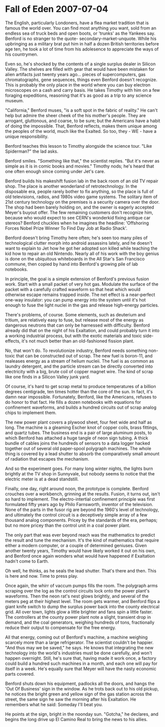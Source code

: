 <!-- TITLE: Fall of Eden 2007-07-04 -->
<!-- SUBTITLE: A game log for Fall of Eden -->

# Fall of Eden 2007-07-04

The English, particularly Londoners, have a flea market tradition that is famous the world over. You can find most anything you want, sold from an endless sea of truck beds and open boots, or 'trunks' as the Yankees say. Benford is no stranger to the quote- secondary-market-unquote. While his upbringing as a military brat put him in half a dozen British territories before age ten, he took a lot of time from his adolesence to appreciate the ways of his countrymen.

Even so, he's shocked by the contents of a single surplus dealer in Silicon Valley. The shelves are filled with gear that would have been mistaken for alien artifacts just twenty years ago... pieces of supercomputers, gas chromatographs, gene sequences, things even Benford doesn't recognize. This is probably the only place in the world where you can buy electron microscopes on a cash and carry basis. He takes Timothy with him on a few foraging expeditions, reasoning that it's as good as a trip to any science museum.

"California," Benford muses, "is a soft spot in the fabric of reality." He can't help but admire the sheer cheek of the his mother's people. They are arrogant, gluttonous, and coarse, to be sure; but the Americans have a habit of doing the impossible. That, Benford reflects, makes them unique among the peoples of the world, much like the Exalted. So too, they - WE - have a unique responsibility.

Benford teaches this lesson to Timothy alongside the science tour. "Like Spiderman?" the lad asks.

Benford smiles. "Something like that," the scientist replies. "But it's never as simple as it is in comic books and movies." Timothy nods; he's heard that one often enough since coming under Jet's care.

Benford builds his makeshift fusion lab in the back room of an old TV repair shop. The place is another wonderland of retrotechnology. In the disposable era, people rarely bother to fix anything, so the place is full of old televisions, radios, and 1980s video game systems. The solitary item of 21st century technology on the premises is a security camera over the door. The shop had been barely holding on, and the owner is eagerly accepted Meyer's buyout offer. The few remaining customers don't recognize him, because who would expect to see CERN's wonderkid fixing antique car stereos? Benford chuckles when he imagines the headline: 'Offshoring Forces Nobel Prize Winner To Find Day Job at Radio Shack'.

Benford doesn't bring Timothy here often; he's seen too many piles of technological clutter morph into android assassins lately, and he doesn't want to explain to Jet how he got her adopted son killed while teaching the kid how to repair an old Nintendo. Nearly all of his work with the boy genius is done on the ubiquitous whiteboards in the All Star's San Francisco commune, then copied by hand into Benford's growing pile of lab notebooks.

In principle, the goal is a simple extension of Benford's previous fusion work. Start with a small packet of very hot gas. Modulate the surface of the packet with a carefully crafted waveform so that heat which would otherwise escape remains trapped inside. The net effect is a near-perfect one-way insulator: you can pump energy into the system until it's hot enough to fuse the light nuclei in the gas and release high-energy particles.

There's problems, of course. Some elements, such as deuterium and tritium, are relatively easy to fuse, but release most of the energy as dangerous neutrons that can only be harnessed with difficulty. Benford already did that on the night of his Exaltation, and could probably turn it into a working industrial process, but with the exotic materials and toxic side-effects, it's not much better than an old-fashioned fission plant.

No, that won't do. To revolutionize industry, Benford needs something non-toxic that can be constructed out of scrap. The new fuel is boron-11, and realeases energy as a stream of helium nucleii. The fuel is as common as laundry detergent, and the particle stream can be directly converted into electricity with a big, brute coil of copper magnet wire. The kind of scrap like one finds in a Silicon Valley junk yard.

Of course, it's hard to get scrap metal to produce temperatures of a billion degrees centigrade, ten times hotter than the core of the sun. In fact, it's damn near impossible. Fortunately, Benford, like the Americans, refuses to do honor to that fact. He fills a dozen notebooks with equations for confinement waveforms, and builds a hundred circuits out of scrap analog chips to implement them.

The new power plant covers a plywood sheet, four feet wide and half as long. The machine is a gleaming Escher knot of copper coils, brass fittings, and quartz tubes. The business end is a pair of large aluminum posts, to which Benford has attached a huge tangle of neon sign tubing. A thick bundle of cables joins the hundreds of sensors to a data logger hacked together out of several old paper-spool polygraph machines. The whole thing is covered by a lead shutter to absorb the comparatively small amount of radiation that escapes the mechanism.

And so the experiment goes. For many long winter nights, the lights burn brightly at the TV shop in Sunnyvale, but nobody seems to notice that the electric meter is at a dead standstill.

Finally, one day, right around noon, the prototype is complete. Benford crouches over a workbench, grinning at the results. Fusion, it turns out, isn't so hard to implement. The electro-intertial confinement principle was first formulated fifty years ago by Philo Farnsworth, inventor of the television. None of the parts in the fusor rig are beyond the 1960's level of technology, and ultimately the control circuit is a deceptively simple array of a few thousand analog components. Pricey by the standards of the era, perhaps; but no more pricey than the control unit in a coal power plant.

The only part that was ever beyond reach was the mathematics to predict the result and tune the mechanism. It's the kind of mathematics that require either a modern computer, or a couple of determined geniuses. Given another twenty years, Timothy would have likely worked it out on his own, and Benford once again wonders what would have happened if Exaltation hadn't come to Earth.

Oh well, he thinks, as he seals the lead shutter. That's there and then. This is here and now. Time to press play.

Once again, the whirr of vaccum pumps fills the room. The polygraph arms scraping over the log as the control circuits lock onto the power plant's waveforms. Then the neon rat's nest glows brightly, and several of the meters peg at their highest level. The room gets warmer, and Benford flips a giant knife switch to dump the surplus power back into the county electrical grid. All over town, lights glow a little brighter and fans spin a little faster. The controllers at the county power plant note a slight, transient drop in demand, and the coal generators, weighing hundreds of tons, fractionally reduce their output to compensate for the free energy.

All that energy, coming out of Benford's machine, a machine weighing scarcely more than a large refrigerator. The scientist couldn't be happier. "And thus may we be saved," he says. He knows that integrating the new technology into the world's industries must be done carefully, and won't happen overnight. Still, he's sure that, having made it work once, a factory could build a hundred such machines in a month, and each one will pay for itself in a week. He's equally sure that Meyer will have the nasty economic parts covered.

Benford shuts down his equipment, padlocks all the doors, and hangs the 'Out Of Business' sign in the window. As he trots back out to his old pickup, he notices the bright green and yellow sign of the gas station across the street, the same sign he saw the morning after his Exaltation. He remembers what he said: Someday I'll beat you.

He points at the sign, bright in the noonday sun. "Gotcha," he declares, and begins the long drive up El Camino Real to bring the news to his allies.